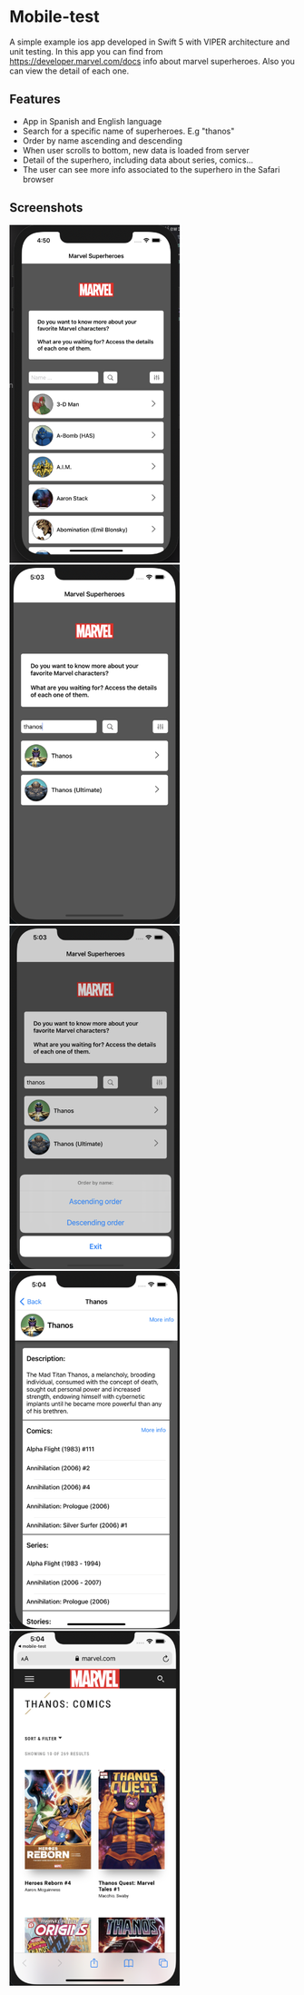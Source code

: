 # Mobile-test

A simple example ios app developed in Swift 5 with VIPER architecture and unit testing. 
In this app you can find from https://developer.marvel.com/docs info about marvel superheroes. Also you can view the detail of each one.

## Features
- App in Spanish and English language
- Search for a specific name of superheroes. E.g "thanos"
- Order by name ascending and descending
- When user scrolls to bottom, new data is loaded from server
- Detail of the superhero, including data about series, comics...
- The user can see more info associated to the superhero in the Safari browser

## Screenshots
<img src="images/mainview.png" width="300">
<img src="images/thanos.png" width="300">
<img src="images/order.png" width="300">
<img src="images/detail.png" width="300">
<img src="images/url.png" width="300">

